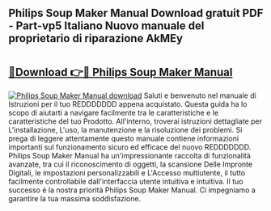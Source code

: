 ## Philips Soup Maker Manual Download gratuit PDF - Part-vp5 Italiano Nuovo manuale del proprietario di riparazione AkMEy

# <h2><a href="http://dfgagj.blite.top/?on=Philips+Soup+Maker+Manual">🔗Download 👉🔴 Philips Soup Maker Manual</a></h2>

[![Philips Soup Maker Manual download](https://i.imgur.com/lujVjoI.png)](http://dfgagj.blite.top/?on=Philips+Soup+Maker+Manual)
Saluti e benvenuto nel manuale di Istruzioni per il tuo REDDDDDDD appena acquistato. Questa guida ha lo scopo di aiutarti a navigare facilmente tra le caratteristiche e le caratteristiche del tuo Prodotto. All'interno, troverai istruzioni dettagliate per L'installazione, L'uso, la manutenzione e la risoluzione dei problemi. Si prega di leggere attentamente questo manuale contiene informazioni importanti sul funzionamento sicuro ed efficace del nuovo REDDDDDDD. Philips Soup Maker Manual ha un'impressionante raccolta di funzionalità avanzate, tra cui il riconoscimento di oggetti, la scansione Delle Impronte Digitali, le impostazioni personalizzabili e L'Accesso multiutente, il tutto facilmente controllabile dall'interfaccia utente intuitiva e intuitiva. Il tuo successo è la nostra priorità Philips Soup Maker Manual. Ci impegniamo a garantire la tua massima soddisfazione.
